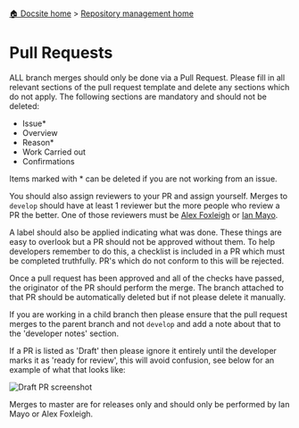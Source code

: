 [🏠 Docsite home](../index.md) > [Repository management home](./index.md)

# Pull Requests

ALL branch merges should only be done via a Pull Request. Please fill in all relevant sections of the pull request template and delete any sections which do not apply. The following sections are mandatory and should not be deleted:

- Issue*
- Overview
- Reason*
- Work Carried out
- Confirmations

Items marked with * can be deleted if you are not working from an issue.

You should also assign reviewers to your PR and assign yourself. Merges to `develop` should have at least 1 reviewer but the more people who review a PR the better. One of those reviewers must be [Alex Foxleigh](https://github.com/foxleigh81) or [Ian Mayo](https://github.com/IanMayo).

A label should also be applied indicating what was done. These things are easy to overlook but a PR should not be approved without them. To help developers remember to do this, a checklist is included in a PR which must be completed truthfully. PR's which do not conform to this will be rejected.

Once a pull request has been approved and all of the checks have passed, the originator of the PR should perform the merge. The branch attached to that PR should be automatically deleted but if not please delete it manually.

If you are working in a child branch then please ensure that the pull request merges to the parent branch and not `develop` and add a note about that to the 'developer notes' section.

If a PR is listed as 'Draft' then please ignore it entirely until the developer marks it as 'ready for review', this will avoid confusion, see below for an example of what that looks like:

![Draft PR screenshot](https://i1.wp.com/user-images.githubusercontent.com/3477155/52671177-5d0e0100-2ee8-11e9-8645-bdd923b7d93b.gif?resize=1024%2C512&ssl=1)

Merges to master are for releases only and should only be performed by Ian Mayo or Alex Foxleigh.